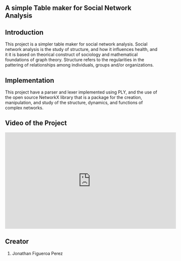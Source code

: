 ## A simple Table maker for Social Network Analysis 

## Introduction 

This project is a simpler table maker for social network analysis. Social network analysis is the study of structure, and how it influences health, and it it is based on theorical construct of sociology and mathematical foundations of graph theory. Structure refers to the regularities in the pattering of relationships among individuals, groups and/or organizations. 

## Implementation 

This project have a parser and lexer implemented using PLY, and the use of the open source NetworkX library that is a package for the creation, manipulation, and study of the structure, dynamics, and functions of complex networks. 

## Video of the Project 

<iframe width="560" height="315" src="https://www.youtube.com/embed/GNxk2s8rKco" title="YouTube video player" frameborder="0" allow="accelerometer; autoplay; clipboard-write; encrypted-media; gyroscope; picture-in-picture" allowfullscreen></iframe>


## Creator 

1. Jonathan Figueroa Perez
